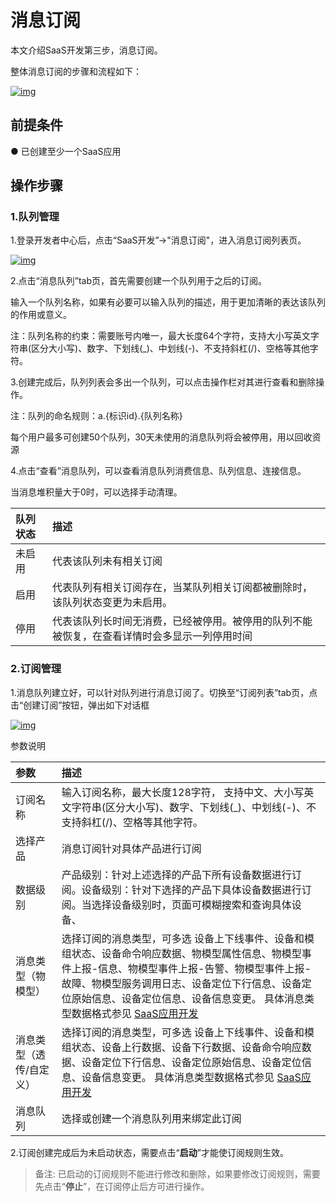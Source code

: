 # 消息订阅

本文介绍SaaS开发第三步，消息订阅。

整体消息订阅的步骤和流程如下：

<a data-fancybox title="img" href="/guide/image2022-3-21_16-14-0.png?version=1&modificationDate=1646716773000&api=v2">![img](/guide/image2022-3-21_16-14-0.png?version=1&modificationDate=1646716773000&api=v2)</a>

## **前提条件**

● 已创建至少一个SaaS应用

## **操作步骤**

### **1.队列管理**

1.登录开发者中心后，点击“SaaS开发”→"消息订阅"，进入消息订阅列表页。

<a data-fancybox title="img" href="/guide/image2022-0706-03.png?version=1&modificationDate=1646655516000&api=v2">![img](/guide/image2022-0706-03.png?version=1&modificationDate=1646655516000&api=v2)</a>

2.点击“消息队列”tab页，首先需要创建一个队列用于之后的订阅。

输入一个队列名称，如果有必要可以输入队列的描述，用于更加清晰的表达该队列的作用或意义。

注：队列名称的约束：需要账号内唯一，最大长度64个字符，支持大小写英文字符串(区分大小写)、数字、下划线(_)、中划线(-)、不支持斜杠(/)、空格等其他字符。

3.创建完成后，队列列表会多出一个队列，可以点击操作栏对其进行查看和删除操作。

注：队列的命名规则：a.{标识id}.{队列名称}

每个用户最多可创建50个队列，30天未使用的消息队列将会被停用，用以回收资源

4.点击“查看”消息队列，可以查看消息队列消费信息、队列信息、连接信息。

当消息堆积量大于0时，可以选择手动清理。

| 队列状态 | 描述                                                         |
| :------- | :----------------------------------------------------------- |
| 未启用   | 代表该队列未有相关订阅                                       |
| 启用     | 代表队列有相关订阅存在，当某队列相关订阅都被删除时，该队列状态变更为未启用。 |
| 停用     | 代表该队列长时间无消费，已经被停用。被停用的队列不能被恢复，在查看详情时会多显示一列停用时间 |

### **2.订阅管理**

1.消息队列建立好，可以针对队列进行消息订阅了。切换至“订阅列表”tab页，点击“创建订阅”按钮，弹出如下对话框

<a data-fancybox title="img" href="/guide/image2022-0706-04.png?version=1&modificationDate=1646710965000&api=v2">![img](/guide/image2022-0706-04.png?version=1&modificationDate=1646710965000&api=v2)</a>

参数说明

| 参数     | 描述                                                         |
| :------- | :----------------------------------------------------------- |
| 订阅名称 | 输入订阅名称，最大长度128字符， 支持中文、大小写英文字符串(区分大小写)、数字、下划线(_)、中划线(-)、不支持斜杠(/)、空格等其他字符。 |
| 选择产品 | 消息订阅针对具体产品进行订阅                            |
| 数据级别 | 产品级别：针对上述选择的产品下所有设备数据进行订阅。设备级别：针对下选择的产品下具体设备数据进行订阅。当选择设备级别时，页面可模糊搜索和查询具体设备、 |
| 消息类型（物模型） | 选择订阅的消息类型，可多选 设备上下线事件、设备和模组状态、设备命令响应数据、物模型属性信息、物模型事件上报-信息、物模型事件上报-告警、物模型事件上报-故障、物模型服务调用日志、设备定位下行信息、设备定位原始信息、设备定位信息、设备信息变更。 具体消息类型数据格式参见 [SaaS应用开发](/saasDevelop/CommunicatOverview.md) |
| 消息类型（透传/自定义） | 选择订阅的消息类型，可多选 设备上下线事件、设备和模组状态、设备上行数据、设备下行数据、设备命令响应数据、设备定位下行信息、设备定位原始信息、设备定位信息、设备信息变更。 具体消息类型数据格式参见 [SaaS应用开发](/saasDevelop/CommunicatOverview.md) |
| 消息队列 | 选择或创建一个消息队列用来绑定此订阅                        |

2.订阅创建完成后为未启动状态，需要点击“**启动**”才能使订阅规则生效。

>备注: 已启动的订阅规则不能进行修改和删除，如果要修改订阅规则，需要先点击“**停止**”，在订阅停止后方可进行操作。
